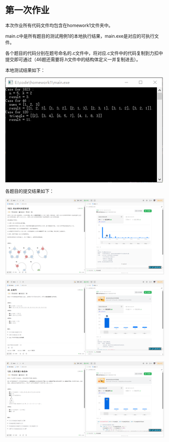 # 第一次作业

本次作业所有代码文件均包含在homework1文件夹中。

main.c中是所有题目的测试用例1的本地执行结果，main.exe是对应的可执行文件。

各个题目的代码分别在题号命名的.c文件中，将对应.c文件中的代码复制到力扣中提交即可通过（46题还需要将.h文件中的结构体定义一并复制进去）。

本地测试结果如下：

![](./pictures/本地测试结果.png)

各题目的提交结果如下：

![](./pictures/力扣1823.png)

![](./pictures/力扣46.png)

![](./pictures/力扣120.png)

